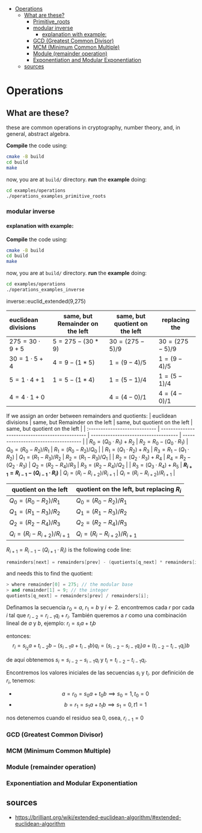 <!--
 Copyright (C) 2021 José Enrique Vilca Campana

 This program is free software: you can redistribute it and/or modify
 it under the terms of the GNU Affero General Public License as
 published by the Free Software Foundation, either version 3 of the
 License, or (at your option) any later version.

 This program is distributed in the hope that it will be useful,
 but WITHOUT ANY WARRANTY; without even the implied warranty of
 MERCHANTABILITY or FITNESS FOR A PARTICULAR PURPOSE.  See the
 GNU Affero General Public License for more details.

 You should have received a copy of the GNU Affero General Public License
 along with this program.  If not, see <http://www.gnu.org/licenses/>.
-->



<!-- @import "[TOC]" {cmd="toc" depthFrom=1 depthTo=6 orderedList=false} -->

<!-- code_chunk_output -->

- [Operations](#operations)
	- [What are these?](#what-are-these)
		- [Primitive_roots](#primitive_roots)
		- [modular inverse](#modular-inverse)
			- [explanation with example:](#explanation-with-example)
		- [GCD (Greatest Common Divisor)](#gcd-greatest-common-divisor)
		- [MCM (Minimum Common Multiple)](#mcm-minimum-common-multiple)
		- [Module (remainder operation)](#module-remainder-operation)
		- [Exponentiation and Modular Exponentiation](#exponentiation-and-modular-exponentiation)
	- [sources](#sources)

<!-- /code_chunk_output -->
# Operations
## What are these?
these are common operations in cryptography, number theory, and, in general, abstract algebra.

**Compile** the code using:
```bash
cmake -B build
cd build
make
```
now, you are at `build/` directory.
**run** the **example** doing:
```bash
cd examples/operations
./operations_examples_primitive_roots
```

### modular inverse

#### explanation with example:

**Compile** the code using:
```bash
cmake -B build
cd build
make
```
now, you are at `build/` directory.
**run** the **example** doing:
```bash
cd examples/operations
./operations_examples_inverse
```


inverse::euclid_extended(9,275)

| euclidean divisions    | same, but Remainder on the left | same, but quotient on the left | replacing the        |
| :--------------------- | ------------------------------- | ------------------------------ | -------------------- |
| $275 = 30 \cdot 9 + 5$ | $5 = 275 - (30 * 9)$            | $30 = (275 - 5) / 9$           | $30 = (275 - 5) / 9$ |
| $30 = 1 \cdot 5 + 4$   | $4 = 9 - (1 * 5)$               | $1 = (9 - 4) / 5$              | $1 = (9 - 4) / 5$    |
| $5 = 1 \cdot 4 + 1$    | $1 = 5 - (1 * 4)$               | $1 = (5 - 1) / 4$              | $1 = (5  - 1) / 4$   |
| $4 = 4 \cdot 1 + 0$    |                                 | $4 = (4 - 0) / 1$              | $4 = (4 - 0) / 1$    |

If we assign an order between remainders and quotients:
| euclidean divisions           | same, but Remainder on the left                 | same, but quotient on the left       | same, but quotient on the left       |
| :---------------------------- | ----------------------------------------------- | ------------------------------------ | ------------------------------------ |
| $R_0 = (Q_0 \cdot R_1) + R_2$ | $R_2 = R_0 - (Q_0 \cdot R_1)$                   | $Q_0 = (R_0 - R_2) / R_1$            | $R_1 = (R_0 - R_2) / Q_0$            |
| $R_1 = (Q_1 \cdot R_2) + R_3$ | $R_3 = R_1 - (Q_1 \cdot R_2)$                   | $Q_1 = (R_1 - R_3) / R_2$            | $R_2 = (R_1 - R_3) / Q_1$            |
| $R_2 = (Q_2 \cdot R_3) + R_4$ | $R_4 = R_2 - (Q_2 \cdot R_3)$                   | $Q_2 = (R_2 - R_4) / R_3$            | $R_3 = (R_2 - R_4) / Q_2$            |
| $R_3 = (Q_3 \cdot R_4) + R_5$ | **$R_{i+1} = R_{i-1} - (Q_{i-1} \cdot R_{i})$** | $Q_{i} = (R_{i} - R_{i+2})/ R_{i+1}$ | $Q_{i} = (R_{i} - R_{i+2})/ R_{i+1}$ |

| quotient on the left                 | quotient on the left, but replacing $R_{i}$ |
| ------------------------------------ | ------------------------------------------- |
| $Q_0 = (R_0 - R_2) / R_1$            | $Q_0 = (R_0 - R_2) / R_1$                   |
| $Q_1 = (R_1 - R_3) / R_2$            | $Q_1 = (R_1 - R_3) / R_2$                   |
| $Q_2 = (R_2 - R_4) / R_3$            | $Q_2 = (R_2 - R_4) / R_3$                   |
| $Q_{i} = (R_{i} - R_{i+2})/ R_{i+1}$ | $Q_{i} = (R_{i} - R_{i+2})/ R_{i+1}$        |

$R_{i+1} = R_{i-1} - (Q_{i+1} \cdot R_{i})$ is the following code line:
```c++
remainders[next] = remainders[prev] - (quotients[q_next] * remainders[i]);
```
and needs this to find the quotient:
```c++
> where remainder[0] = 275; // the modular base
> and remainder[1] = 9; // the integer
quotients[q_next] = remainders[prev] / remainders[i];
```

Definamos la secuencia $r_0 = a$, $r_1 = b$ y $i ← 2$.
encontremos cada $r$ por cada $i$ tal que $r_{i-2} = r_{i-1}q_{i} + r_{i}$.
También queremos a $r$ como una combinación lineal de $a$ y $b$, ejemplo: $r_i = s_{i}a + t_{i}b$

entonces:
$$r_i = s_{i_2}a + t_{i-2}b - (s_{i-1}a +t_{i-1}b)q_{i} = (s_{i-2} - s_{i-1}q_{i})a + (t_{i-2} - t_{i-1}q_{i})b$$

de aquí obtenemos $s_i = s_{i-2}- s_{i-1}q_{i}$ y $t_{i} = t_{i-2} - t_{i-1}q_{i}$.

Encontremos los valores iniciales de las secuencias ${s_i}$ y ${t_i​}$. por definición de $r_i$, tenemos:
- $$a=r_0=s_{0}a+t_{0}b  ⟹  s_{0}=1,t_{0}=0$$
- $$b=r_{1}=s_{1}a+t_{1}b  ⟹  s_1 = 0,t1=1$$

nos detenemos cuando el residuo sea 0, osea, $r_{i-1} = 0$



### GCD (Greatest Common Divisor)
### MCM (Minimum Common Multiple)
### Module (remainder operation)

### Exponentiation and Modular Exponentiation
## sources

- https://brilliant.org/wiki/extended-euclidean-algorithm/#extended-euclidean-algorithm
